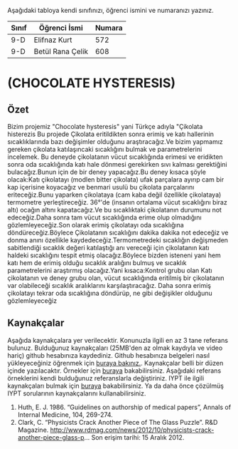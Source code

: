 

Aşağıdaki tabloya kendi sınıfınızı, öğrenci ismini ve numaranızı yazınız. 

Sınıf | Öğrenci İsmi  | Numara
-------|----------------|--------
9-D   | Elifnaz Kurt | 572
9-D  | Betül Rana Çelik | 608

#  (CHOCOLATE HYSTERESIS)
## Özet
Bizim projemiz "Chocolate hysteresis" yani Türkçe adıyla "Çikolata histerezis
Bu projede Çikolata eritildikten sonra erimiş ve katı hallerinin sıcaklıklarında bazı değişimler olduğunu araştıracağız.Ve bizim yapmamız gereken çikolata katılaşıncaki sıcaklığını bulmak ve parametrelerini incelemek. Bu deneyde çikolatanın vücut sıcaklığında erimesi ve eridikten sonra oda sıcaklığında katı hale dönmesi gerekirken sıvı kalması gerektiğini bulacağız.Bunun için de bir deney yapacağız.Bu deney kısaca şöyle olacak:Katı çikolatayı (modlen bitter çikolata) ufak parçalara ayırıp cam bir kap içerisine koyacağız ve benmari usulü bu çikolata parçalarını eriteceğiz.Bunu yaparken çikolataya (cam kaba değil özellikle çikolataya) termometre yerleştireceğiz. 36°'de (insanın ortalama vücut sıcaklığını biraz altı) ocağın altını kapatacağız.Ve bu sıcaklıktaki çikolatanın durumunu not edeceğiz.Daha sonra tam vücut sıcaklığında erime olup olmadığını gözlemleyeceğiz.Son olarak erimiş çikolatayı oda sıcaklığına döndüreceğiz.Böylece Çikolatanın sıcaklığını dakika dakika not edeceğiz ve donma anını özellikle kaydedeceğiz.Termometredeki sıcaklığın değişmeden sabitlendiği sıcaklık değeri katılaştığı anı vereceği için çikolatanın katı haldeki sıcaklığını tespit etmiş olacağız.Böylece bizden isteneni yani hem katı hem de erimiş olduğu sıcaklık aralığını bulmuş ve sıcaklık parametrelerini araştırmış olacağız.Yani kısaca:Kontrol grubu olan Katı çikolatanın ve deney grubu olan, vücut sıcaklığında eritilmiş bir çikolatanın var olabileceği sıcaklık aralıklarını karşılaştıracağız. Daha sonra erimiş çikolatayı tekrar oda sıcaklığına döndürüp, ne gibi değişikler olduğunu gözlemleyeceğiz
## Kaynakçalar  
Aşağıda kaynakçalara yer verilecektir. Konunuzla ilgili en az 3 tane referans bulunuz. Bulduğunuz  kaynakçaları (25MB'den az olmak kaydıyla ve video hariç) github hesabınıza kaydediniz. Github hesabınıza belgeleri nasıl yükleyeceğiniz öğrenmek için [buraya bakınız.](https://help.github.com/articles/adding-a-file-to-a-repository/). Kaynakçalar belli bir düzen içinde yazılacaktır. Örnekler için [buraya](http://www.tubitak.gov.tr/tr/duyuru/bibliyografik-verilerin-duzenlenmesi) bakabilirsiniz. Aşağıdaki referans örneklerini kendi bulduğunuz referanslarla değiştiriniz. IYPT ile ilgili kaynakçaları bulmak için [buraya](http://kit.ilyam.org/) bakabilirsiniz. Ya da daha önce çözülmüş IYPT sorularının kaynakçalarını kullanabilirsiniz. 

 1. Huth, E. J. 1986. “Guidelines on authorship of medical papers”, Annals of Internal Medicine, 104, 269-274.
 2. Clark, C. “Physicists Crack Another Piece of The Glass Puzzle”. R&D Magazine.
http://www.rdmag.com/news/2012/10/physicists-crack-another-piece-glass-p...
Son erişim tarihi: 15 Aralık 2012.

